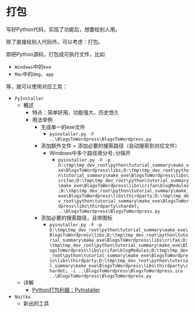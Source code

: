 # 打包

写好Python代码，实现了功能后，想要给别人用。

除了直接给别人代码外，可以考虑：打包。

即把Python源码，打包成可执行文件，比如

* `Windows`中的`exe`
* `Mac`中的`dmg`、`app`

等，就可以使用对应工具：

* `PyInstaller`
  * 概述
    * 特点：简单好用，功能强大，历史悠久
    * 用法举例
      * 生成单一的exe文件
        * `pyinstaller.py -F ..\BlogsToWordpress\BlogsToWordpress.py`
      * 添加额外文件 = 添加必要的搜索路径（自动搜索到对应文件）
        * Windows中多个路径用分号`;`分隔开
          * `pyinstaller.py -F -p D:\tmp\tmp_dev_root\python\tutorial_summary\make_exe\BlogsToWordpress\libs;D:\tmp\tmp_dev_root\python\tutorial_summary\make_exe\BlogsToWordpress\libs\crifan;D:\tmp\tmp_dev_root\python\tutorial_summary\make_exe\BlogsToWordpress\libs\crifan\blogModules;D:\tmp\tmp_dev_root\python\tutorial_summary\make_exe\BlogsToWordpress\libs\thirdparty;D:\tmp\tmp_dev_root\python\tutorial_summary\make_exe\BlogsToWordpress\libs\thirdparty\chardet; ..\BlogsToWordpress\BlogsToWordpress.py`
      * 添加必要的搜索路径，且带图标
        * `pyinstaller.py -F -p D:\tmp\tmp_dev_root\python\tutorial_summary\make_exe\BlogsToWordpress\libs;D:\tmp\tmp_dev_root\python\tutorial_summary\make_exe\BlogsToWordpress\libs\crifan;D:\tmp\tmp_dev_root\python\tutorial_summary\make_exe\BlogsToWordpress\libs\crifan\blogModules;D:\tmp\tmp_dev_root\python\tutorial_summary\make_exe\BlogsToWordpress\libs\thirdparty;D:\tmp\tmp_dev_root\python\tutorial_summary\make_exe\BlogsToWordpress\libs\thirdparty\chardet; -i ..\BlogsToWordpress\BlogsToWordpress.ico ..\BlogsToWordpress\BlogsToWordpress.py`
  * 详解
    * [Python打包利器：PyInstaller](https://book.crifan.com/books/python_package_tool_pyinstaller/website/)
* `Nuitka`
  * 新出的工具
